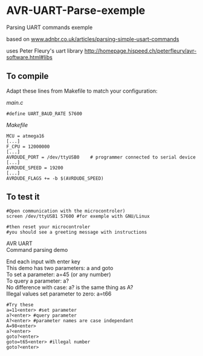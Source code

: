 AVR-UART-Parse-exemple
======================

Parsing UART commands exemple

based on www.adnbr.co.uk/articles/parsing-simple-usart-commands

uses Peter Fleury's uart library http://homepage.hispeed.ch/peterfleury/avr-software.html#libs


To compile
---
Adapt these lines from Makefile to match your configuration:

*main.c*

    #define UART_BAUD_RATE 57600

*Makefile*

    MCU = atmega16
	[...]
    F_CPU = 12000000
	[...]
    AVRDUDE_PORT = /dev/ttyUSB0    # programmer connected to serial device
	[...]
    AVRDUDE_SPEED = 19200
	[...]
    AVRDUDE_FLAGS += -b $(AVRDUDE_SPEED)


To test it 
---
    #Open communication with the microcontroler)
    screen /dev/ttyUSB1 57600 #for exemple with GNU/Linux
	
	#then reset your microcontroler
	#you should see a greeting message with instructions
	
AVR UART  
Command parsing demo  

End each input with enter key  
This demo has two parameters: a and goto  
To set a parameter: a=45 (or any number)  
To query a parameter: a?  
No difference with case: a? is the same thing as A?  
Illegal values set parameter to zero: a=t66  

	#Try these
	a=11<enter> #set parameter
	a?<enter> #query parameter
	A?<enter> #parameter names are case independant
	A=98<enter>
	a?<enter>
	goto?<enter>
	goto=t65<enter> #illegal number
	goto?<enter>
	
